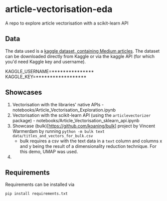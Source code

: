 # article-vectorisation-eda
A repo to explore article vectorisation with a scikit-learn API

## Data

The data used is a [kaggle dataset, containing Medium articles](https://www.kaggle.com/datasets/fabiochiusano/medium-articles). The dataset can be downloaded directly from Kaggle or via the kaggle API (for which you'd need Kaggle key and username).

KAGGLE_USERNAME=***************
KAGGLE_KEY=******************

## Showcases

1. Vectorisation with the libraries' native APIs - notebooks/Article_Vectorisation_Exploration.ipynb
2. Vectorisation with the scikit-learn API (using the `articlevectorizer` package) - notebooks/Article_Vectorisation_sklearn_api.ipynb
3. Showcase (bulk)[https://github.com/koaning/bulk] project by Vincent Warmerdam by running `python -m bulk text data/titles_and_vectors_for_bulk.csv`
    - bulk requires a csv with the text data in a `text` column and columns x and y being the result of a dimensionality reduction technique. For this demo, UMAP was used.
4. 
## Requirements

Requirements can be installed via 
```
pip install requirements.txt
```
